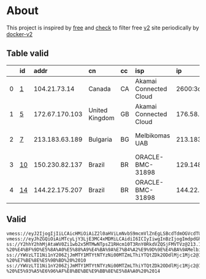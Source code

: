 
# About

This project is inspired by [free](https://github.com/freefq/free) and [check](https://github.com/yeahwu/check) to filter free [v2](https://github.com/v2fly/v2ray-core) site periodically by [docker-v2](https://hub.docker.com/r/v2ray/official)

    

## Table valid
|    | id                   | addr           | cn             | cc   | isp                    | ip                             | chatgpt          |
|---:|:---------------------|:---------------|:---------------|:-----|:-----------------------|:-------------------------------|:-----------------|
|  0 | [1](config/1.json)   | 104.21.73.14   | Canada         | CA   | Akamai Connected Cloud | 2600:3c07::f03c:94ff:fecf:f2dd | Yes (Region: FR) |
|  1 | [5](config/5.json)   | 172.67.170.103 | United Kingdom | GB   | Akamai Connected Cloud | 176.58.126.236                 | Yes (Region: CA) |
|  2 | [7](config/7.json)   | 213.183.63.189 | Bulgaria       | BG   | Melbikomas UAB         | 213.183.63.189                 | Yes (Region: BG) |
|  3 | [10](config/10.json) | 150.230.82.137 | Brazil         | BR   | ORACLE-BMC-31898       | 129.148.24.173                 | Yes (Region: BR) |
|  4 | [14](config/14.json) | 144.22.175.207 | Brazil         | BR   | ORACLE-BMC-31898       | 144.22.133.34                  | Yes (Region: BR) |

## Valid
```
vmess://eyJ2IjogIjIiLCAicHMiOiAiZ2l0aHViLmNvbS9mcmVlZnEgLSBcdTdmOGVcdTU2ZmRDbG91ZEZsYXJlXHU1MTZjXHU1M2Y4Q0ROXHU4MjgyXHU3MGI5IDEiLCAiYWRkIjogIjEwNC4yMS43My4xNCIsICJwb3J0IjogODg4MCwgImlkIjogIjQ1ZjYzZTkyLWY3ODItNGNhYy04NGI4LWU2MWNiNWE1YmZkMCIsICJhaWQiOiAwLCAic2N5IjogImF1dG8iLCAibmV0IjogIndzIiwgImhvc3QiOiAieWFnaG9vYjU1ZnJlZW5vZGVzLnJlcGFjbzY5NDM3NDAzLndvcmtlcnMuZGV2IiwgInBhdGgiOiAiL2FkZW5jMzUuZml4ZWRsZm9hdC50b3AvbGlua3dzIiwgInRscyI6ICIifQ==
vmess://eyJhZGQiOiAiMTcyLjY3LjE3MC4xMDMiLCAidiI6ICIyIiwgInBzIjogImdpdGh1Yi5jb20vZnJlZWZxIC0gXHU3ZjhlXHU1NmZkQ2xvdWRGbGFyZVx1ODI4Mlx1NzBiOSA1IiwgInBvcnQiOiAyMDk1LCAiaWQiOiAiNzYyMjFiZmItZTkyZi00ZTgwLTgxYzUtNmZlNDhmNTBhYzBiIiwgImFpZCI6ICIwIiwgIm5ldCI6ICJ3cyIsICJ0eXBlIjogIiIsICJob3N0IjogInlhZ2hvb2I1NWZyZWVub2Rlcy5yZXBhY282OTQzNzQwMy53b3JrZXJzLmRldiIsICJwYXRoIjogIi9nbHdlaWRmLnNicy9saW5rd3MiLCAidGxzIjogIiJ9
ss://Y2hhY2hhMjAtaWV0Zi1wb2x5MTMwNTpsZ1RHcm10T3RnY0RkdVZQSjFMVTVz@213.183.63.189:16325#github.com/freefq%20-%20%E4%BF%9D%E5%8A%A0%E5%88%A9%E4%BA%9A%E7%B4%A2%E9%9D%9E%E4%BA%9AMelbicom%E6%95%B0%E6%8D%AE%E4%B8%AD%E5%BF%83%207
ss://YWVzLTI1Ni1nY206ZjJmMTY1MTYtNTYzNi00MTZmLThiYTQtZDk2ODdlMjc1Mjc2@150.230.82.137:7702#github.com/freefq%20-%20%E7%BE%8E%E5%9B%BD%20%2010
ss://YWVzLTI1Ni1nY206ZjJmMTY1MTYtNTYzNi00MTZmLThiYTQtZDk2ODdlMjc1Mjc2@144.22.175.207:7701#github.com/freefq%20-%20%E5%93%A5%E6%96%AF%E8%BE%BE%E9%BB%8E%E5%8A%A0%20%2014
```

